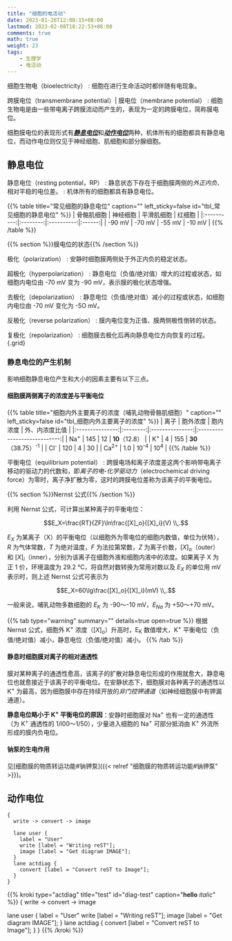 ```yaml
---
title: "细胞的电活动"
date: 2023-01-26T12:08:15+08:00
lastmod: 2023-02-08T18:22:53+08:00
comments: true
math: true
weight: 23
tags:
    - 生理学
    - 电活动
---
```


细胞生物电（bioelectricity）
: 细胞在进行生命活动时都伴随有电现象。

跨膜电位（transmembrane potential）| 膜电位（membrane potential）
: 细胞生物电是由一些带电离子跨膜流动而产生的，表现为一定的跨膜电位，简称膜电位。

细胞膜电位的表现形式有[***静息电位***](#静息电位)和[***动作电位***](#动作电位)两种，机体所有的细胞都具有静息电位，而动作电位则仅见于神经细胞、肌细胞和部分腺细胞。

<!--more-->

## 静息电位

静息电位（resting potential，RP）
: 静息状态下存在于细胞膜两侧的*外正内负*、相对平稳的电位差。
: 机体所有的细胞都具有静息电位。

{{% table title="常见细胞的静息电位" caption="" left_sticky=false id="tbl_常见细胞的静息电位" %}}
| 骨骼肌细胞 | 神经细胞 | 平滑肌细胞 | 红细胞 |
|:----------:|:--------:|:----------:|:------:|
|   -90 mV   |  -70 mV  |   -55 mV   | -10 mV |
{{% /table %}}

{{% section %}}膜电位的状态{{% /section %}}

极化（polarization）
: 安静时细胞膜两侧处于外正内负的稳定状态。

超极化（hyperpolarization）
: 静息电位（负值/绝对值）增大的过程或状态，如细胞内电位由 -70 mV 变为 -90 mV，表示膜的极化状态增强。

去极化（depolarization）
: 静息电位（负值/绝对值）减小的过程或状态，如细胞内电位由 -70 mV 变化为 -5O mV。

反极化（reverse polarization）
: 膜内电位变为正值、膜两侧极性倒转的状态。

复极化（repolarization）
: 细胞膜去极化后再向静息电位方向恢复的过程。
{.grid}

### 静息电位的产生机制

影响细胞静息电位产生和大小的因素主要有以下三点。

#### 细胞膜两侧离子的浓度差与平衡电位

{{% table title="细胞内外主要离子的浓度（哺乳动物骨骼肌细胞）" caption="" left_sticky=false id="tbl_细胞内外主要离子的浓度" %}}
|       离子      | 胞外浓度 |     胞内浓度    |        外、内浓度比值        |
|:---------------:|:--------:|:---------------:|:----------------------------:|
|  Na<sup>+</sup> |    145   |        12       |        **10**（12.8）        |
|  K<sup>+</sup>  |     4    |       155       | **30**（38.75）<sup>-1</sup> |
|  Cl<sup>-</sup> |    120   |        4        |              30              |
| Ca<sup>2+</sup> |    1.0   | 10<sup>-4</sup> |        10<sup>4</sup>        |
{{% /table %}}

平衡电位（equilibrium potential）
: 跨膜电场和离子浓度差这两个影响带电离子移动的驱动力的代数和，即*离子的电-化学驱动力*（electrochemical driving force）为零时，离子净扩散为零，这时的跨膜电位差称为该离子的平衡电位。

{{% section %}}Nernst 公式{{% /section %}}

利用 Nernst 公式，可计算出某种离子的平衡电位：

$$E_X=\frac{RT}{ZF}\ln\frac{[X]_o}{[X]_i}(V)
\\,.$$

$E_X$ 为某离子（X）的平衡电位（以细胞外为零电位的细胞内数值，单位为伏特），$R$ 为气体常数，$T$ 为绝对温度，$F$ 为法拉第常数，$Z$ 为离子价数，$[X]_o$（outer）和 $[X]_i$（inner），分别为该离子在细胞外液和细胞内液中的浓度。如果离子 X 为正 1 价，环境温度为 29.2 ℃，将自然对数转换为常用对数以及 $E_X$ 的单位用 mV 表示时，则上述 Nernst 公式可表示为

$$E_X=60\lg\frac{[X]_o}{[X]_i}(mV)
\\,.$$

一般来说，哺乳动物多数细胞的 $E_{K}$ 为 -90～-10 mV，$E_{Na}$ 为 +50～+70 mV。

{{% tab type="warning" summary="" details=true open=true %}}
根据 Nernst 公式，细胞外 K<sup>+</sup> 浓度（$[X]_o$）升高时，E<sub>K</sub> 数值增大，K<sup>+</sup> 平衡电位（负值/绝对值）减小，静息电位（负值/绝对值）减小。
{{% /tab %}}

#### 静息时细胞膜对离子的相对通透性

膜对某种离子的通透性愈高，该离子的扩散对静息电位形成的作用就愈大，静息电位也就愈接近于该离子的平衡电位。在安静状态下，细胞膜对各种离子的通透性以 K<sup>+</sup> 为最高，因为细胞膜中存在持续开放的*非门控钾通道*（如神经细胞膜中有钾漏通道）。

**静息电位略小于 K<sup>+</sup> 平衡电位的原因**：安静时细胞膜对 Na<sup>+</sup> 也有一定的通透性（为 K<sup>+</sup> 通透性的 1/l00～1/50），少量进入细胞的 Na<sup>+</sup> 可部分抵消由 K<sup>+</sup> 外流所形成的膜内负电位。

#### 钠泵的生电作用

见[细胞膜的物质转运功能#钠钾泵]({{< relref "细胞膜的物质转运功能#钠钾泵" >}})。

## 动作电位

```kroki {type=actdiag}
{
  write -> convert -> image

  lane user {
    label = "User"
    write [label = "Writing reST"];
    image [label = "Get diagram IMAGE"];
  }
  lane actdiag {
    convert [label = "Convert reST to Image"];
  }
}
```

{{% kroki type="actdiag" title="test" id="diag-test" caption="**hello** *italic*" %}}
{
  write -> convert -> image

  lane user {
    label = "User"
    write [label = "Writing reST"];
    image [label = "Get diagram IMAGE"];
  }
  lane actdiag {
    convert [label = "Convert reST to Image"];
  }
}
{{% /kroki %}}
